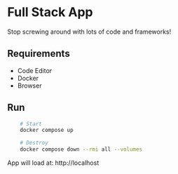 # Full Stack App

Stop screwing around with lots of code and frameworks!

## Requirements

- Code Editor
- Docker
- Browser

## Run

```bash
    # Start
    docker compose up

    # Destroy
    docker compose down --rmi all --volumes

```

App will load at: http://localhost
